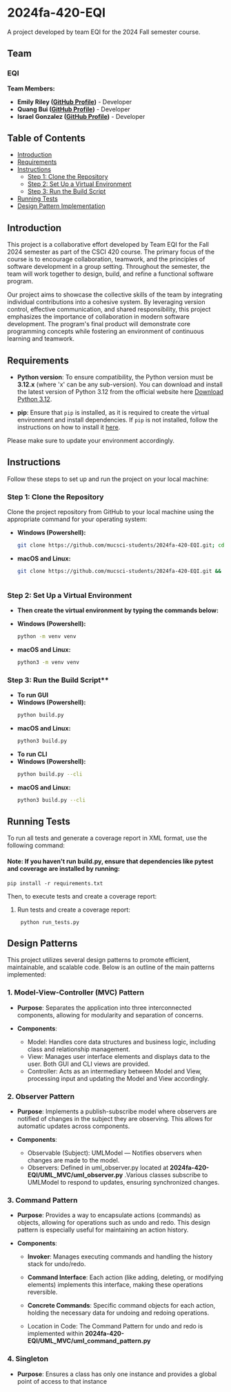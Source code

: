 # 2024fa-420-EQI

A project developed by team EQI for the 2024 Fall semester course.

## Team

### EQI

**Team Members:**
- **Emily Riley ([GitHub Profile](https://github.com/emilyyr55))** - Developer
- **Quang Bui ([GitHub Profile](https://github.com/QUANGBUI24))** - Developer
- **Israel Gonzalez ([GitHub Profile](https://github.com/xhatd))** - Developer

## Table of Contents
- [Introduction](#introduction)
- [Requirements](#requirements)
- [Instructions](#instructions)
  - [Step 1: Clone the Repository](#step-1-clone-the-repository)
  - [Step 2: Set Up a Virtual Environment](#step-2-set-up-a-virtual-environment)
  - [Step 3: Run the Build Script](#step-3-run-the-build-script)
- [Running Tests](#running-tests)
- [Design Pattern Implementation](#design-patterns)

## Introduction

This project is a collaborative effort developed by Team EQI for the Fall 2024 semester as part of the CSCI 420 course. The primary focus of the course is to encourage collaboration, teamwork, and the principles of software development in a group setting. Throughout the semester, the team will work together to design, build, and refine a functional software program.

Our project aims to showcase the collective skills of the team by integrating individual contributions into a cohesive system. By leveraging version control, effective communication, and shared responsibility, this project emphasizes the importance of collaboration in modern software development. The program's final product will demonstrate core programming concepts while fostering an environment of continuous learning and teamwork.
## Requirements

- **Python version**: To ensure compatibility, the Python version must be **3.12.x** (where 'x' can be any sub-version). You can download and install the latest version of Python 3.12 from the official website here [Download Python 3.12](https://www.python.org/downloads/). 

- **pip**: Ensure that `pip` is installed, as it is required to create the virtual environment and install dependencies. If `pip` is not installed, follow the instructions on how to install it [here](https://pip.pypa.io/en/stable/installation/).

Please make sure to update your environment accordingly.

## Instructions

Follow these steps to set up and run the project on your local machine:

### Step 1: Clone the Repository

Clone the project repository from GitHub to your local machine using the appropriate command for your operating system:

- **Windows (Powershell):**    
  ```bash
  git clone https://github.com/mucsci-students/2024fa-420-EQI.git; cd 2024fa-420-EQI

- **macOS and Linux:**
  ```bash
  git clone https://github.com/mucsci-students/2024fa-420-EQI.git && cd 2024fa-420-EQI
 
### Step 2: Set Up a Virtual Environment

- **Then create the virtual environment by typing the commands below:**

- **Windows (Powershell):**  
  ```bash
  python -m venv venv

- **macOS and Linux:** 
  ```bash
  python3 -m venv venv

### Step 3: Run the Build Script**
- **To run GUI**
- **Windows (Powershell):**  
  ```bash
  python build.py

- **macOS and Linux:** 
  ```bash
  python3 build.py

- **To run CLI**
- **Windows (Powershell):**  
  ```bash
  python build.py --cli

- **macOS and Linux:** 
  ```bash
  python3 build.py --cli

## Running Tests

To run all tests and generate a coverage report in XML format, use the following command:

  #### Note: If you haven't run build.py, ensure that dependencies like pytest and coverage are installed by running:

    pip install -r requirements.txt

Then, to execute tests and create a coverage report:

1. Run tests and create a coverage report:
  
        python run_tests.py

## Design Patterns

This project utilizes several design patterns to promote efficient, maintainable, and scalable code. Below is an outline of the main patterns implemented:

### 1. Model-View-Controller (MVC) Pattern
- **Purpose**: Separates the application into three interconnected components, allowing for modularity and separation of concerns.

- **Components**:
  - Model: Handles core data structures and business logic, including class and relationship management.
  - View: Manages user interface elements and displays data to the user. Both GUI and CLI views are provided.
  - Controller: Acts as an intermediary between Model and View, processing input and updating the Model and View accordingly.

### 2. Observer Pattern
- **Purpose**: Implements a publish-subscribe model where observers are notified of changes in the subject they are observing. This allows for automatic updates across components.

- **Components**:
  - Observable (Subject): UMLModel — Notifies observers when changes are made to the model.
  - Observers: Defined in uml_observer.py located at **2024fa-420-EQI/UML_MVC/uml_observer.py** .Various classes subscribe to UMLModel to respond to updates, ensuring synchronized changes.

### 3. Command Pattern
- **Purpose**: Provides a way to encapsulate actions (commands) as objects, allowing for operations such as undo and redo. This design pattern is especially useful for maintaining an action history.

- **Components**:

    - **Invoker**: Manages executing commands and handling the history stack for undo/redo.
    - **Command Interface**: Each action (like adding, deleting, or modifying elements) implements this interface, making these operations reversible.
    - **Concrete Commands**: Specific command objects for each action, holding the necessary data for undoing and redoing operations.

  - Location in Code: The Command Pattern for undo and redo is implemented within **2024fa-420-EQI/UML_MVC/uml_command_pattern.py**

### 4. Singleton
- **Purpose**: Ensures a class has only one instance and provides a global point of access to that instance